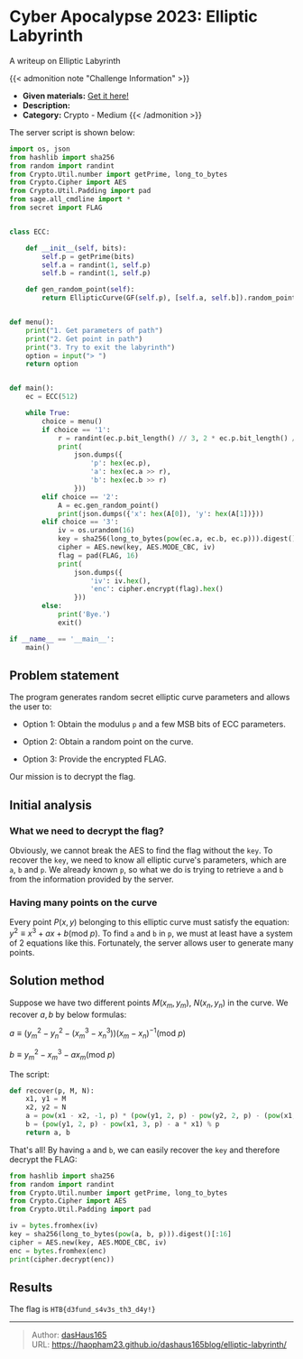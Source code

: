 # Cyber Apocalypse 2023: Elliptic Labyrinth

A writeup on Elliptic Labyrinth
<!--more-->

{{< admonition note "Challenge Information" >}}
* **Given materials:** [Get it here!](https://drive.google.com/file/d/1w4QyL7cKzhcZJ_qqakudh6fXLtj8mk6p/view?usp=sharing)
* **Description:** 
* **Category:** Crypto - Medium
{{< /admonition >}}

The server script is shown below:
```python
import os, json
from hashlib import sha256
from random import randint
from Crypto.Util.number import getPrime, long_to_bytes
from Crypto.Cipher import AES
from Crypto.Util.Padding import pad
from sage.all_cmdline import *
from secret import FLAG


class ECC:

    def __init__(self, bits):
        self.p = getPrime(bits)
        self.a = randint(1, self.p)
        self.b = randint(1, self.p)

    def gen_random_point(self):
        return EllipticCurve(GF(self.p), [self.a, self.b]).random_point()


def menu():
    print("1. Get parameters of path")
    print("2. Get point in path")
    print("3. Try to exit the labyrinth")
    option = input("> ")
    return option


def main():
    ec = ECC(512)

    while True:
        choice = menu()
        if choice == '1':
            r = randint(ec.p.bit_length() // 3, 2 * ec.p.bit_length() // 3)
            print(
                json.dumps({
                    'p': hex(ec.p),
                    'a': hex(ec.a >> r),
                    'b': hex(ec.b >> r)
                }))
        elif choice == '2':
            A = ec.gen_random_point()
            print(json.dumps({'x': hex(A[0]), 'y': hex(A[1])}))
        elif choice == '3':
            iv = os.urandom(16)
            key = sha256(long_to_bytes(pow(ec.a, ec.b, ec.p))).digest()[:16]
            cipher = AES.new(key, AES.MODE_CBC, iv)
            flag = pad(FLAG, 16)
            print(
                json.dumps({
                    'iv': iv.hex(),
                    'enc': cipher.encrypt(flag).hex()
                }))
        else:
            print('Bye.')
            exit()

if __name__ == '__main__':
    main()
```

## Problem statement
The program generates random secret elliptic curve parameters and allows the user to:

  - Option 1: Obtain the modulus `p` and a few MSB bits of ECC parameters.

  - Option 2: Obtain a random point on the curve.

  - Option 3: Provide the encrypted FLAG.

Our mission is to decrypt the flag.
## Initial analysis
### What we need to decrypt the flag?
Obviously, we cannot break the AES to find the flag without the `key`. To recover the `key`, we need to know all elliptic curve's parameters, which are `a`, `b` and `p`. We already known `p`, so what we do is trying to retrieve `a` and `b` from the information provided by the server.

### Having many points on the curve
Every point $P(x, y)$ belonging to this elliptic curve must satisfy the equation: $y^2 \equiv x^3 + ax + b (\text{mod } p)$. To find `a` and `b` in `p`, we must at least have a system of 2 equations like this. Fortunately, the server allows user to generate many points.

## Solution method
Suppose we have two different points $M(x_m, y_m)$, $N(x_n, y_n)$ in the curve. We recover $a,b$ by below formulas:

$a \equiv (y^2_m - y^2_n - (x^3_m - x^3_n))(x_m - x_n)^{-1} (\text{mod } p)$

$b \equiv y^2_m - x^3_m - ax_m (\text{mod } p)$

The script:
```python
def recover(p, M, N):
    x1, y1 = M
    x2, y2 = N
    a = pow(x1 - x2, -1, p) * (pow(y1, 2, p) - pow(y2, 2, p) - (pow(x1, 3, p) - pow(x2, 3, p))) % p
    b = (pow(y1, 2, p) - pow(x1, 3, p) - a * x1) % p
    return a, b
```

That's all! By having `a` and `b`, we can easily recover the `key` and therefore decrypt the FLAG:
```python
from hashlib import sha256
from random import randint
from Crypto.Util.number import getPrime, long_to_bytes
from Crypto.Cipher import AES
from Crypto.Util.Padding import pad

iv = bytes.fromhex(iv)
key = sha256(long_to_bytes(pow(a, b, p))).digest()[:16]
cipher = AES.new(key, AES.MODE_CBC, iv)
enc = bytes.fromhex(enc)
print(cipher.decrypt(enc))
```

## Results
The flag is `HTB{d3fund_s4v3s_th3_d4y!}`

---

> Author: [dasHaus165](https://haopham23.github.io/dashaus165blog/)  
> URL: https://haopham23.github.io/dashaus165blog/elliptic-labyrinth/  

